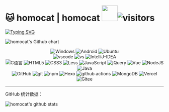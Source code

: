# 🐱 homocat | homocat <img src="https://media.giphy.com/media/VgCDAzcKvsR6OM0uWg/giphy.gif" width="50"><img alt="visitors" src="https://visitor-badge.laobi.icu/badge?page_id=Barry-Flynn.readme&left_text=%E6%B5%8F%E8%A7%88%E9%87%8F%20Visitors" /> 

<a href="https://git.io/typing-svg"><img src="https://readme-typing-svg.demolab.com?font=ZCOOL+XiaoWei&pause=1000&color=F785EB&random=false&width=435&lines=%E7%BF%BB%E8%BD%AC%E6%9C%88%E5%85%89%2C+%E5%B2%A9%E7%9F%B3%E6%B4%92%E8%90%BD%E6%88%91%E8%BA%AB" alt="Typing SVG" /></a>

<img alt="homocat's Github chart" src="https://ghchart.rshah.org/homocat" />

<div style="width:100%;text-align:center;">
<p>
  <img alt="Windows" src="https://img.shields.io/badge/-Windows-3b79a8?style=flat-square&logo=Windows&logoColor=white" />
  <img alt="Android" src="https://img.shields.io/badge/-Android-181818?style=flat-square&logo=Android&logoColor=a5ca3a" />
  <img alt="Ubuntu" src="https://img.shields.io/badge/-Ubuntu-DB652A?style=flat-square&logo=ubuntu&logoColor=white" />
<br />
  <img alt="vscode" src="https://img.shields.io/badge/Visual%20Studio%20Code-blue?style=flat-square&logo=visual-studio-code&logoColor=ffffff" />
  <img alt="vs" src="https://img.shields.io/badge/Visual%20Studio-6f2077?style=flat-square&logo=visual-studio&logoColor=ffffff" />
  <img alt="IntelliJ-IDEA" src="https://img.shields.io/badge/IntelliJ%20IDEA-black?style=flat-square&logo=IntelliJ%20IDEA&logoColor=ffffff" />
<br />
  <img alt="C语言" src="https://img.shields.io/badge/C%E8%AF%AD%E8%A8%80-00569e?style=flat-square&logo=C&logoColor=white" /> 
  <img alt="HTML5" src="https://img.shields.io/badge/-HTML5-E34F26?style=flat-square&logo=html5&logoColor=white" /> 
  <img alt="CSS3" src="https://img.shields.io/badge/-CSS3-3a95ff?style=flat-square&logo=css3&logoColor=white" />
  <img alt="Less" src="https://img.shields.io/badge/-{Less}-00166a?style=flat-square&logo=less&logoColor=white" />
  <img alt="JavaScript" src="https://img.shields.io/badge/-JavaScript-ffaf24?style=flat-square&logo=javascript&logoColor=white" />
  <img alt="jQuery" src="https://img.shields.io/badge/-jQuery-131a28?style=flat-square&logo=jQuery&logoColor=white" />
  <img alt="Vue" src="https://img.shields.io/badge/-Vue-5BA17F?style=flat-square&logo=vue.js&logoColor=white" />
  <img alt="NodeJS" src="https://img.shields.io/badge/-NodeJS-43853d?style=flat-square&logo=Node.js&logoColor=white" />
  <img alt="Java" src="https://img.shields.io/badge/Java-ff0200?style=flat-square&logo=java&logoColor=white" />
<br />
  <img alt="GitHub" src="https://img.shields.io/badge/-GitHub-1d1c1c?style=flat-square&logo=github&logoColor=white" />
  <img alt="git" src="https://img.shields.io/badge/-Git-F05032?style=flat-square&logo=git&logoColor=white" />
  <img alt="npm" src="https://img.shields.io/badge/-NPM-CB3837?style=flat-square&logo=npm&logoColor=white" />
  <img alt="Hexo" src="https://img.shields.io/badge/-Hexo-4283cd?style=flat-square&logo=hexo&logoColor=white" />
  <img alt="github actions" src="https://img.shields.io/badge/-Github_Actions-2088FF?style=flat-square&logo=github-actions&logoColor=white" />
  <img alt="MongoDB" src="https://img.shields.io/badge/-MongoDB-13aa52?style=flat-square&logo=mongodb&logoColor=white" />
  <img alt="Vercel" src="https://img.shields.io/badge/-Vercel-1f1f1f?style=flat-square&logo=vercel&logoColor=white" />
  <img alt="Gitee" src="https://img.shields.io/badge/-Gitee-c72726?style=flat-square&logo=gitee&logoColor=white" />
</p>
</div>

---

 GitHub 统计数据：

<img alt="homocat's github stats" src="https://github-readme-stats.vercel.app/api?username=homocat&show_icons=true&title_color=3a95ff&icon_color=79ff97&text_color=9f9f9f&bg_color=151515" />






<!--homocat

# Hi there 👋

💻

🧑🏻

本文被浏览次数(Number of visitors)：<img src="https://media.giphy.com/media/VgCDAzcKvsR6OM0uWg/giphy.gif" width="50"><img alt="visitors" src="https://visitor-badge.laobi.icu/badge?page_id=Barry-Flynn.readme" /> 

[![Barry-Flynn's GitHub Stats](https://github-readme-stats.vercel.app/api?username=Barry-Flynn&show_icons=true)](https://github.com/Barry-Flynn)

![Top Langs](https://github-readme-stats.vercel.app/api/top-langs/?username=Barry-Flynn&show_icons=true)

**homocat** is a ✨ _special_ ✨ repository because its `README.md` (this file) appears on your GitHub profile.

Here are some ideas to get you started:

- 🔭 I’m currently working on ...
- 🌱 I’m currently learning ...
- 👯 I’m looking to collaborate on ...
- 🤔 I’m looking for help with ...
- 💬 Ask me about ...
- 📫 How to reach me: ...
- 😄 Pronouns: ...
- ⚡ Fun fact: ...
-->
